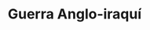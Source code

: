 ﻿---
title: "Guerra Anglo-iraquí"
permalink: periodes_898.html
layout: periode
dataInici: 1941-05-02
dataFi: 1941-05-31
sidebar: periodes
pares:
  - 355:
    title: "Asia"
    dataInici: "(1937-07-07)"
    dataFi: "(1945-09-09)"

fills:
jocsPrincipals:
  - title: "Iraq 1941"
    bggId: 62859
    dataInici: 
    dataFi: 

jocsEscenaris:
jocsEpoca:
jocsEpocaEscenaris:
---
